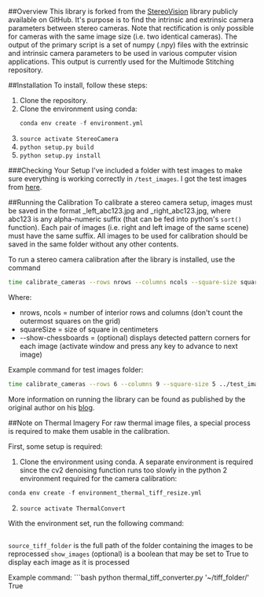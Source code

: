 ##Overview
This library is forked from the [StereoVision](https://github.com/erget/StereoVision) library publicly available on GitHub. It's purpose is to find the intrinsic and extrinsic camera parameters between stereo cameras. Note that rectification is only possible for cameras with the same image size (i.e. two identical cameras). The output of the primary script is a set of numpy (.npy) files with the extrinsic and intrinsic camera parameters to be used in various computer vision applications. This output is currently used for the Multimode Stitching repository.

##Installation
To install, follow these steps:

 1. Clone the repository.
 2. Clone the environment using conda:
 	```python
 	conda env create -f environment.yml
 	```
 3. ```source activate StereoCamera```
 4. ```python setup.py build```
 5. ```python setup.py install```

###Checking Your Setup
I've included a folder with test images to make sure everything is working correctly in ```/test_images```. I got the test images from [here](https://github.com/sourishg/stereo-calibration/tree/master/calib_imgs).

##Running the Calibration
To calibrate a stereo camera setup, images must be saved in the format _left_abc123.jpg and _right_abc123.jpg, where abc123 is any alpha-numeric suffix (that can be fed into python's ```sort()``` function). Each pair of images (i.e. right and left image of the same scene) must have the same suffix. All images to be used for calibration should be saved in the same folder without any other contents.

To run a stereo camera calibration after the library is installed, use the command

```bash
time calibrate_cameras --rows nrows --columns ncols --square-size squareSize --show-chessboards inputImageFolder outputResultsFolder
```

Where:
 * nrows, ncols = number of interior rows and columns (don't count the outermost squares on the grid)
 * squareSize = size of square in centimeters
 * --show-chessboards = (optional) displays detected pattern corners for each image (activate window and press any key to advance to next image)

Example command for test images folder:
```bash
time calibrate_cameras --rows 6 --columns 9 --square-size 5 ../test_images/3/ ../test_images/test_set_3_results/
```
More information on running the library can be found as published by the original author on his [blog](https://erget.wordpress.com/2014/02/28/calibrating-a-stereo-pair-with-python/).

##Note on Thermal Imagery
For raw thermal image files, a special process is required to make them usable in the calibration.

First, some setup is required:
 1. Clone the environment using conda. A separate environment is required since the cv2 denoising function runs too slowly in the python 2   environment required for the camera calibration:
  ```python
  conda env create -f environment_thermal_tiff_resize.yml
  ```
 2. ```source activate ThermalConvert```
 
With the environment set, run the following command:
 ```bash python thermal_tiff_converter.py source_tiff_folder show_images
 ```
 ```source_tiff_folder``` is the full path of the folder containing the images to be reprocessed
 ```show_images``` (optional) is a boolean that may be set to True to display each image as it is processed
 
 Example command: ```bash python thermal_tiff_converter.py '~/tiff_folder/' True
